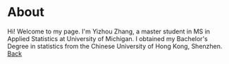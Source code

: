 # About

Hi! Welcome to my page. I'm Yizhou Zhang, a master student in MS in Applied Statistics at University of Michigan. I obtained my Bachelor's Degree in statistics from the Chinese University of Hong Kong, Shenzhen. 
[Back](./README.md)
